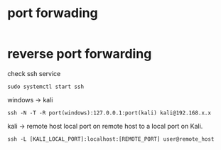 # port forwading

```

```

# reverse port forwarding
check ssh service
```
sudo systemctl start ssh
```

windows -> kali
```
ssh -N -T -R port(windows):127.0.0.1:port(kali) kali@192.168.x.x
```

kali -> remote host
local port on remote host to a local port on Kali.
```
ssh -L [KALI_LOCAL_PORT]:localhost:[REMOTE_PORT] user@remote_host
```